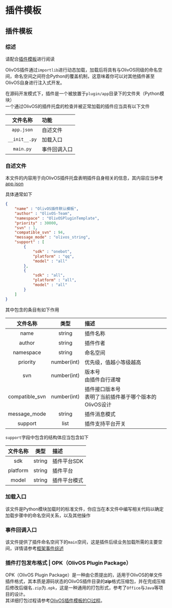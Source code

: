 # 插件模板

## 插件模板

### 综述

请配合[插件模板]([app.json](https://github.com/OlivOS-Team/OlivOSPluginTemplate))进行阅读

OlivOS插件通过`importlib`进行动态加载，加载后将具有与OlivOS同级的命名空间，命名空间之间符合Python的覆盖机制，这意味着你可以对其他插件甚至OlivOS自身进行注入式开发。

在源码开发模式下，插件是一个被放置于`plugin/app`目录下的文件夹（Python模块）  
一个通过OlivOS的插件托盘的检查并被正常加载的插件应当具有以下文件

| 文件名称 | 功能 |
|:--:|:---|
| `app.json` | 自述文件 |
| `__init__.py` | 加载入口 |
| `main.py` | 事件回调入口 |

### 自述文件

本文件的内容用于向OlivOS插件托盘表明插件自身相关的信息，其内容应当参考[app.json](https://github.com/OlivOS-Team/OlivOSPluginTemplate/blob/main/OlivOSPluginTemplate/app.json)

具体通常如下

```json
{
    "name" : "OlivOS插件默认模板",
    "author" : "OlivOS-Team",
    "namespace" : "OlivOSPluginTemplate",
    "priority" : 30000,
    "svn" : 1,
    "compatible_svn" : 94,
    "message_mode" : "olivos_string",
    "support" : [
        {
            "sdk" : "onebot",
            "platform" : "qq",
            "model" : "all"
        },
        {
            "sdk" : "all",
            "platform" : "all",
            "model" : "all"
        }
    ]
}
```

其中包含的条目有如下作用

| 文件名称 | 类型 | 描述 |
|:--:|:--:|:---|
| name | string | 插件名称 |
| author | string | 插件作者 |
| namespace | string | 命名空间 |
| priority | number(int) | 优先级，值越小等级越高 |
| svn | number(int) | 版本号<br/>由插件自行递增 |
| compatible_svn | number(int) | 插件接口版本号<br/>表明了当前插件基于哪个版本的OlivOS设计 |
| message_mode | string | 插件消息模式 |
| support | list | 插件支持平台开关 |

`support`字段中包含的结构体应当包含如下

| 文件名称 | 类型 | 描述 |
|:--:|:--:|:---|
| sdk | string | 插件平台SDK |
| platform | string | 插件平台 |
| model | string | 插件平台模式 |


### 加载入口

该文件是Python模块加载时的标准文件，你应当在本文件中编写相关代码以确定加载步骤中的命名空间关系，以及其他操作


### 事件回调入口

该文件提供了插件命名空间下的`main`空间，这是插件后续业务加载所需的主要空间，详情请参考[框架事件综述](OlivOS_DevDoc_Event.md)


### 插件打包发布格式 | OPK（OlivOS Plugin Package）

OPK（OlivOS Plugin Package）是一种由仑质提出的，适用于OlivOS的单文件插件格式，其本质是源码状态的OlivOS插件目录的**zip**格式压缩包，并在完成压缩后修改后缀名`.zip`为`.opk`，这是一种通用的打包形式，参考了`Office`与`Java`等项目的设计。  
其详细打包过程请参考[OlivOS插件模板的CI过程](https://github.com/OlivOS-Team/OlivOSPluginTemplate/blob/main/.github/workflows/ci.yml)。


